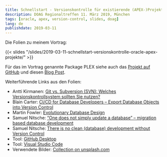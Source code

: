 ```yaml
---
title: Schnellstart - Versionskontrolle für existierende (APEX-)Projekte
description: DOAG Regionaltreffen 11. März 2019, München
tags: [oracle, apex, version-control, slides, doag]
lang: de
publishdate: 2019-03-11
---
```

Die Folien zu meinem Vortrag:

{{< slides "/slides/2019-03-11-schnellstart-versionskontrolle-oracle-apex-projekte/" >}}

Für das im Vortrag genannte Package PLEX siehe auch das [Projekt auf GitHub][plex] und diesen [Blog Post][post]. 

[plex]: https://github.com/ogobrecht/plex
[post]: https://ogobrecht.github.io/posts/2018-08-26-plex-plsql-export-utilities/

Weiterführende Links aus den Folien:

- Antti Kirmanen: [Git vs. Subversion (SVN): Welches Versionskontrollsystem sollten Sie nutzen?](https://entwickler.de/online/development/git-subversion-svn-versionskontrollsystem-579792227.html)
- Blain Carter: [CI/CD for Database Developers – Export Database Objects into Version Control](https://learncodeshare.net/2018/07/16/ci-cd-for-database-developers-export-database-objects-into-version-control/)
- Martin Fowler: [Evolutionary Database Design](https://www.martinfowler.com/articles/evodb.html)
- Samuel Nitsche: [“One does not simply update a database” – migration based database development](https://cleandatabase.wordpress.com/2017/11/28/one-does-not-simply-update-a-database-migration-based-database-development/)
- Samuel Nitsche: [There is no clean (database) development without Version Control](https://cleandatabase.wordpress.com/2017/09/22/there-is-no-clean-database-development-without-version-control/)
- Tool: [GitHub Desktop](https://desktop.github.com/)
- Tool: [Visual Studio Code](https://code.visualstudio.com/)
- Verwendete Bilder: [Collection on unsplash.com](https://unsplash.com/collections/4373998/quickstart-version-control-for-oracle-apex-projects)